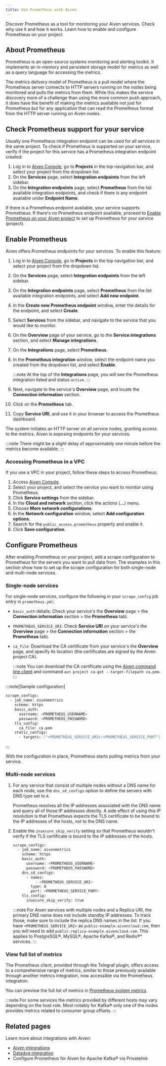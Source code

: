 ```yaml
---
title: Use Prometheus with Aiven
---
```


Discover Prometheus as a tool for monitoring your Aiven services. Check why use it and how it works. Learn how to enable and configure Prometheus on your project.

## About Prometheus

Prometheus is an open-source systems monitoring and alerting toolkit. It
implements an in-memory and persistent storage model for metrics as well
as a query language for accessing the metrics.

The metrics delivery model of Prometheus is a pull model where the
Prometheus server connects to HTTP servers running on the nodes being
monitored and pulls the metrics from them. While this makes the service
discovery more of a challenge than using the more common push approach,
it does have the benefit of making the metrics available not just for
Prometheus but for any application that can read the Prometheus format
from the HTTP server running on Aiven nodes.

## Check Prometheus support for your service

Usually one Prometheus integration endpoint can be used for all services
in the same project. To check if Prometheus is supported on your
service, verify if the project for this service has a
Prometheus integration endpoint created:

1. Log in to [Aiven Console](https://console.aiven.io/), go to
   **Projects** in the top navigation bar, and select your project from
   the dropdown list.
1. On the **Services** page, select **Integration endpoints** from the
   left sidebar.
1. On the **Integration endpoints** page, select **Prometheus** from
   the list available integration endpoints, and check if there is any
   endpoint available under **Endpoint Name**.

If there is a Prometheus endpoint available, your service supports
Prometheus. If there's no Prometheus endpoint available, proceed to
[Enable Prometheus on your Aiven project](/docs/platform/howto/integrations/prometheus-metrics#enable-prometheus) to set up Prometheus for your service (project).

## Enable Prometheus

Aiven offers Prometheus endpoints for your services. To enable this
feature:

1. Log in to [Aiven Console](https://console.aiven.io/), go to
   **Projects** in the top navigation bar, and select your project from
   the dropdown list.

1. On the **Services** page, select **Integration endpoints** from the
   left sidebar.

1. On the **Integration endpoints** page, select **Prometheus** from
   the list available integration endpoints, and select **Add new
   endpoint**.

1. In the **Create new Prometheus endpoint** window, enter the details
   for the endpoint, and select **Create**.

1. Select **Services** from the sidebar, and navigate to the service
   that you would like to monitor.

1. On the **Overview** page of your service, go to the **Service
   integrations** section, and select **Manage integrations**.

1. On the **Integrations** page, select **Prometheus**.

1. In the **Prometheus integration** window, select the endpoint name
   you created from the dropdown list, and select **Enable**.

   :::note
   At the top of the **Integrations** page, you will see the Prometheus
   integration listed and status `active`.
   :::

1. Next, navigate to the service's **Overview** page, and locate
   the **Connection information** section.

1. Click on the **Prometheus** tab.

1. Copy **Service URI**, and use it in your browser to access the
   Prometheus dashboard.

The system initiates an HTTP server on all service nodes, granting
access to the metrics. Aiven is exposing endpoints for your services.

:::note
There might be a slight delay of approximately one minute before the
metrics become available.
:::

### Accessing Prometheus in a VPC

If you use a VPC in your project, follow these steps to access
Prometheus:

1. Access [Aiven Console](https://console.aiven.io/).
1. Select your project, and select the service you want to monitor
   using Prometheus.
1. Click **Service settings** from the sidebar.
1. In the **Cloud and network** section, click the actions
   (**\...**) menu.
1. Choose **More network configurations**.
1. In the **Network configuration** window, select **Add configuration
   options**.
1. Search for the `public_access.prometheus` property and enable it.
1. Click **Save configuration**.

## Configure Prometheus

After enabling Prometheus on your project, add a scrape configuration to
Prometheus for the servers you want to pull data from. The examples in
this section show how to set up the scrape configuration for both
single-node and multi-node services.

### Single-node services

For single-node services, configure the following in your
`scrape_config` job entry in `prometheus.yml`:

-   `basic_auth` details: Check your service's the **Overview** page \>
    the **Connection information** section \> the **Prometheus** tab).

-   `PROMETHEUS_SERVICE_URI`: Check **Service URI** on your service's
    the **Overview** page \> the **Connection information** section \>
    the **Prometheus** tab).

-   `ca_file`: Download the CA certificate from your service's the
    **Overview** page, and specify its location (the certificates are
    signed by the Aiven project CA).

    :::note
    You can download the CA certificate using the [Aiven command line
    client](https://github.com/aiven/aiven-client/) and command
    `avn project ca-get --target-filepath ca.pem`.
    :::

:::note[Sample configuration]

```bash
scrape_configs:
  - job_name: aivenmetrics
    scheme: https
    basic_auth:
      username: <PROMETHEUS_USERNAME>
      password: <PROMETHEUS_PASSWORD>
    tls_config:
      ca_file: ca.pem
    static_configs:
      - targets: ["<PROMETHEUS_SERVICE_URI>:<PROMETHEUS_SERVICE_PORT"]
```

:::

With the configuration in place, Prometheus starts pulling metrics from
your service.

### Multi-node services

1. For any service that consist of multiple nodes without a DNS name
    for each node, use the `dns_sd_configs` option to define the servers
    with DNS type set to `A`.

   Prometheus resolves all the IP addresses associated with the DNS name
   and query all of those IP addresses directly. A side effect of using
   this IP resolution is that Prometheus expects the TLS certificate to be
   bound to the IP addresses of the hosts, not to the DNS name.

1. Enable the `insecure_skip_verify` setting so that Prometheus
   wouldn\'t verify if the TLS certificate is bound to the IP addresses
   of the hosts.

    ```bash
    scrape_configs:
      - job_name: aivenmetrics
        scheme: https
        basic_auth:
          username: <PROMETHEUS_USERNAME>
          password: <PROMETHEUS_PASSWORD>
        dns_sd_configs:
          - names:
              - <PROMETHEUS_SERVICE_URI>
            type: A
            port: <PROMETHEUS_SERVICE_PORT>
        tls_config:
          insecure_skip_verify: true
    ```

   :::note
   For Aiven services with multiple nodes and a Replica URI, the primary
   DNS name does not include standby IP addresses. To track those, make
   sure to include the replica DNS names in the list. If you have
   `<PROMETHEUS_SERVICE_URI>` as `public-example.aivencloud.com`, then you
   will need to add `public-replica-example.aivencloud.com`. This applies
   to PostgreSQL®, MySQL®, Apache Kafka®, and Redis®\* services.
   :::

### View full list of metrics

The Prometheus client, provided through the Telegraf plugin, offers access to a
comprehensive range of metrics, similar to those previously available through another
metrics integration, now accessible via the Prometheus integration.

You can preview the full list of metrics in
[Prometheus system metrics](/docs/integrations/prometheus-system-metrics).

:::note
For some services the metrics provided by different hosts may vary
depending on the host role. Most notably for Kafka® only one of the
nodes provides metrics related to consumer group offsets.
:::

## Related pages

Learn more about integrations with Aiven:

-   [Aiven integrations](/docs/platform/concepts/service-integration)
-   [Datadog integration](/docs/integrations/datadog)
-   Configure Prometheus for Aiven for Apache Kafka® via Privatelink

